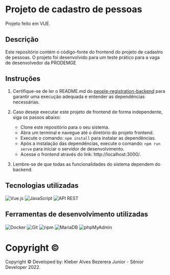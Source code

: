 # Projeto de cadastro de pessoas
Projeto feito em VUE.

## Descrição
Este repositório contém o código-fonte do frontend do projeto de cadastro de pessoas. O projeto foi desenvolvido para um teste prático para a vaga de desenvolvedor da PRODEMGE

## Instruções

1. Certifique-se de ler o README.md do [people-registration-backend](https://github.com/kleberalv/people-registration-backend/README.md) para garantir uma execução adequada e entender as dependências necessárias.

2. Caso deseje executar este projeto de frontend de forma independente, siga os passos abaixo:

   - Clone este repositório para o seu sistema.
   - Abra um terminal e navegue até o diretório do projeto frontend.
   - Execute o comando: `npm install` para instalar as dependências.
   - Após a instalação das dependências, execute o comando: `npm run serve` para iniciar o servidor de desenvolvimento.
   - Acesse o frontend através do link: http://localhost:3000/.

3. Lembre-se de que todas as funcionalidades do sistema dependem do backend.


## Tecnologias utilizadas
<div align="left">
    <img align="center" alt="Vue.js" src="https://img.shields.io/badge/Vue.js-4FC08D?style=for-the-badge&logo=vue.js&logoColor=white">
    <img align="center" alt="JavaScript" src="https://img.shields.io/badge/JavaScript-F7DF1E?style=for-the-badge&logo=javascript&logoColor=black">
    <img align="center" alt="API REST" src="https://img.shields.io/badge/API_REST-009688?style=for-the-badge">
</div>

## Ferramentas de desenvolvimento utilizadas
<div align="left">
    <img align="center" alt="Docker" src="https://img.shields.io/badge/docker-%230db7ed.svg?style=for-the-badge&logo=docker&logoColor=white"> 
    <img align="center" alt="Git" src="https://img.shields.io/badge/git-%23F05033.svg?style=for-the-badge&logo=git&logoColor=white"> 
    <img align="center" alt="npm" src="https://img.shields.io/badge/npm-CB3837?style=for-the-badge&logo=npm&logoColor=white">
    <img align="center" alt="MariaDB" src="https://img.shields.io/badge/MariaDB-003545?style=for-the-badge&logo=mariadb&logoColor=white">
    <img align="center" alt="phpMyAdmin" src="https://img.shields.io/badge/phpMyAdmin-4479A1?style=for-the-badge&logo=phpmyadmin&logoColor=white">
</div>

# Copyright ©
Copyright © Developed by: Kleber Alves Bezerera Junior - Sênior Developer 2022.